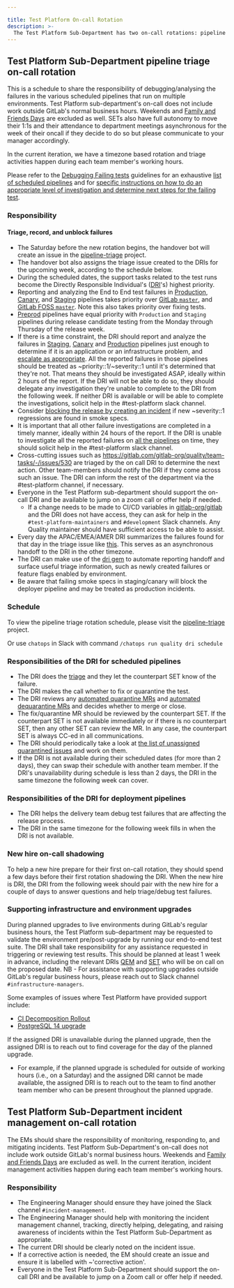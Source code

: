 ```yaml
---

title: Test Platform On-call Rotation
description: >-
  The Test Platform Sub-Department has two on-call rotations: pipeline triage (SET-led) and incident management (QEM-led).
---
```








## Test Platform Sub-Department pipeline triage on-call rotation

This is a schedule to share the responsibility of debugging/analysing the failures
in the various scheduled pipelines that run on multiple environments.
Test Platform sub-department's on-call does not include work outside GitLab's normal business hours. Weekends and [Family and Friends Days](/handbook/company/family-and-friends-day/) are excluded as well. SETs also have full autonomy to move their 1:1s and their attendance to department meetings asynchronous for the week of their oncall if they decide to do so but please communicate to your manager accordingly.

In the current iteration, we have a timezone based rotation and triage activities happen during each team member's working hours.

Please refer to the [Debugging Failing tests](/handbook/engineering/infrastructure/test-platform/debugging-qa-test-failures/)
guidelines for an exhaustive [list of scheduled pipelines](/handbook/engineering/infrastructure/test-platform/debugging-qa-test-failures/#qa-test-pipelines)
and for [specific instructions on how to do an appropriate level of investigation and determine next steps for the failing test](/handbook/engineering/infrastructure/test-platform/debugging-qa-test-failures/#steps-for-debugging-qa-pipeline-test-failures).

### Responsibility

#### Triage, record, and unblock failures

- The Saturday before the new rotation begins, the handover bot will create an issue in the [pipeline-triage](https://gitlab.com/gitlab-org/quality/pipeline-triage/-/issues/) project.
- The handover bot also assigns the triage issue created to the DRIs for the upcoming week, according to the schedule below.
- During the scheduled dates, the support tasks related to the test runs become the Directly Responsible Individual's ([DRI]'s) highest priority.
- Reporting and analyzing the End to End test failures in [Production](https://ops.gitlab.net/gitlab-org/quality/production/pipelines), [Canary](https://ops.gitlab.net/gitlab-org/quality/canary/pipelines), and  [Staging](https://ops.gitlab.net/gitlab-org/quality/staging/pipelines) pipelines takes priority over [GitLab `master`](https://gitlab.com/gitlab-org/gitlab/pipelines), and [GitLab FOSS `master`](https://gitlab.com/gitlab-org/gitlab-foss/pipelines). Note this also takes priority over fixing tests.
- [Preprod](https://ops.gitlab.net/gitlab-org/quality/preprod/-/pipelines) pipelines have equal priority with `Production` and `Staging` pipelines during release candidate testing from the Monday through Thursday of the release week.
- If there is a time constraint, the DRI should report and analyze the failures in [Staging](https://ops.gitlab.net/gitlab-org/quality/staging/pipelines), [Canary](https://ops.gitlab.net/gitlab-org/quality/canary/pipelines) and [Production](https://ops.gitlab.net/gitlab-org/quality/production/pipelines) pipelines just enough to determine if it is an application or an infrastructure problem, and [escalate as appropriate](/handbook/engineering/development/processes/Infra-Dev-Escalation/process.html). All the reported failures in those pipelines should be treated as ~priority::1/~severity::1 until it's determined that they're not. That means they should be investigated ASAP, ideally within 2 hours of the report. If the DRI will not be able to do so, they should delegate any investigation they're unable to complete to the DRI from the following week. If neither DRI is available or will be able to complete the investigations, solicit help in the #test-platform slack channel.
- Consider [blocking the release by creating an incident](/handbook/engineering/releases/#i-found-a-regression-in-the-qa-issue-what-do-i-do-next) if new ~severity::1 regressions are found in smoke specs.
- It is important that all other failure investigations are completed in a timely manner, ideally within 24 hours of the report. If the DRI is unable to investigate all the reported failures on [all the pipelines](/handbook/engineering/infrastructure/test-platform/debugging-qa-test-failures/#qa-test-pipelines) on time, they should solicit help in the #test-platform slack channel.
- Cross-cutting issues such as https://gitlab.com/gitlab-org/quality/team-tasks/-/issues/530 are triaged by the on call DRI to determine the next action. Other team-members should notify the DRI if they come across such an issue. The DRI can inform the rest of the department via the #test-platform channel, if necessary.
- Everyone in the Test Platform sub-department should support the on-call DRI and be available to jump on a zoom call or offer help if needed.
  - If a change needs to be made to CI/CD variables in [gitlab-org/gitlab](https://gitlab.com/gitlab-org/gitlab/-/settings/ci_cd) and the DRI does not have access, they can ask for help in the `#test-platform-maintainers` and `#development` Slack channels. Any Quality maintainer should have sufficient access to be able to assist.
- Every day the APAC/EMEA/AMER DRI summarizes the failures found for that day in the triage issue like [this](https://gitlab.com/gitlab-org/quality/pipeline-triage/-/issues/45#note_408358615). This serves as an asynchronous handoff to the DRI in the other timezone.
- The DRI can make use of the [dri gem](https://gitlab.com/gitlab-org/ruby/gems/dri) to automate reporting handoff and surface useful triage information, such as newly created failures or feature flags enabled by environment.
- Be aware that failing smoke specs in staging/canary will block the deployer pipeline and may be treated as production incidents.

### Schedule

To view the pipeline triage rotation schedule, please visit the [pipeline-triage](https://gitlab.com/gitlab-org/quality/pipeline-triage#dri-weekly-rotation-schedule) project.

Or use `chatops` in Slack with command `/chatops run quality dri schedule`

### Responsibilities of the DRI for scheduled pipelines

- The DRI does the [triage](/handbook/engineering/infrastructure/test-platform/debugging-qa-test-failures/#steps-for-debugging-qa-pipeline-test-failures) and they let the counterpart SET know of the failure.
- The DRI makes the call whether to fix or quarantine the test.
- The DRI reviews any [automated quarantine MRs](https://gitlab.com/gitlab-org/gitlab/-/merge_requests?scope=all&state=opened&label_name[]=QA&search=%5BQUARANTINE%5D) and [automated dequarantine MRs](https://gitlab.com/gitlab-org/gitlab/-/merge_requests?scope=all&state=opened&label_name[]=QA&search=%5BDEQUARANTINE%5D) and decides whether to merge or close.
- The fix/quarantine MR should be reviewed by the counterpart SET. If the counterpart SET is not available immediately or if there is no counterpart SET, then any other SET can review the MR. In any case, the counterpart SET is always CC-ed in all communications.
- The DRI should periodically take a look at [the list of unassigned quarantined issues](https://gitlab.com/gitlab-org/gitlab/issues?state=opened&label_name%5B%5D=QA&label_name[]=type::bug) and work on them.
- If the DRI is not available during their scheduled dates (for more than 2 days), they can swap their schedule with another team member. If the DRI's unavailability during schedule is less than 2 days, the DRI in the same timezone the following week can cover.

### Responsibilities of the DRI for deployment pipelines

- The DRI helps the delivery team debug test failures that are affecting the release process.
- The DRI in the same timezone for the following week fills in when the DRI is not available.

### New hire on-call shadowing

To help a new hire prepare for their first on-call rotation, they should spend a few days before their first rotation shadowing the DRI. When the new hire is DRI, the DRI from the following week should pair with the new hire for a couple of days to answer questions and help triage/debug test failures.

### Supporting infrastructure and environment upgrades

During planned upgrades to live environments during GitLab's regular business hours, the Test Platform sub-department may be requested to validate the environment pre/post-upgrade by running our end-to-end test suite. The DRI shall take responsibility for any assistance requested in triggering or reviewing test results.
This should be planned at least 1 week in advance, including the relevant DRIs [QEM](/handbook/engineering/infrastructure/test-platform/oncall-rotation/#schedule-1) and [SET](/handbook/engineering/infrastructure/test-platform/oncall-rotation/#schedule) who will be on call on the proposed date.
NB - For assistance with supporting upgrades outside GitLab's regular business hours, please reach out to Slack channel `#infrastructure-managers`.

Some examples of issues where Test Platform have provided support include:
- [CI Decomposition Rollout](https://ops.gitlab.net/gitlab-com/gl-infra/db-migration/-/blob/ae6240c4bdf94a7774f9ad844dcec26f936a2946/.gitlab/issue_templates/ci_decomposition.md)
- [PostgreSQL 14 upgrade](https://ops.gitlab.net/gitlab-com/gl-infra/db-migration/-/blob/ae6240c4bdf94a7774f9ad844dcec26f936a2946/.gitlab/issue_templates/pg14_upgrade.md)

If the assigned DRI is unavailable during the planned upgrade, then the assigned DRI is to reach out to find coverage for the day of the planned upgrade.
- For example, if the planned upgrade is scheduled for outside of working hours (i.e., on a Saturday) and the assigned DRI cannot be made available, the assigned DRI is to reach out to the team to find another team member who can be present throughout the planned upgrade.

## Test Platform Sub-Department incident management on-call rotation

The EMs should share the responsibility of monitoring, responding to, and mitigating incidents.
Test Platform Sub-Department's on-call does not include work outside GitLab's normal business hours. Weekends and [Family and Friends Days](/handbook/company/family-and-friends-day/) are excluded as well.
In the current iteration, incident management activities happen during each team member's working hours.

### Responsibility

- The Engineering Manager should ensure they have joined the Slack channel `#incident-management`.
- The Engineering Manager should help with monitoring the incident management channel, tracking, directly helping, delegating, and raising awareness of incidents within the Test Platform Sub-Department as appropriate.
- The current DRI should be clearly noted on the incident issue.
- If a corrective action is needed, the EM should create an issue and ensure it is labelled with ~'corrective action'.
- Everyone in the Test Platform Sub-Department should support the on-call DRI and be available to jump on a Zoom call or offer help if needed.

[DRI]: /handbook/people-group/directly-responsible-individuals/
